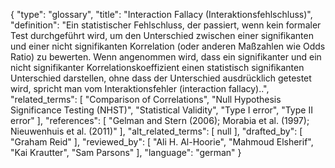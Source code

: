 {
    "type": "glossary",
    "title": "Interaction Fallacy (Interaktionsfehlschluss)",
    "definition": "Ein statistischer Fehlschluss, der passiert, wenn kein formaler Test durchgeführt wird, um den Unterschied zwischen einer signifikanten und einer nicht signifikanten Korrelation (oder anderen Maßzahlen wie Odds Ratio) zu bewerten. Wenn angenommen wird, dass ein signifikanter und ein nicht signifikanter Korrelationskoeffizient einen statistisch signifikanten Unterschied darstellen, ohne dass der Unterschied ausdrücklich getestet wird, spricht man vom Interaktionsfehler (interaction fallacy)..",
    "related_terms": [
        "Comparison of Correlations",
        "Null Hypothesis Significance Testing (NHST)",
        "Statistical Validity",
        "Type I error",
        "Type II error"
    ],
    "references": [
        "Gelman and Stern (2006); Morabia et al. (1997); Nieuwenhuis et al. (2011)"
    ],
    "alt_related_terms": [
        null
    ],
    "drafted_by": [
        "Graham Reid"
    ],
    "reviewed_by": [
        "Ali H. Al-Hoorie",
        "Mahmoud Elsherif",
        "Kai Krautter",
        "Sam Parsons"
    ],
    "language": "german"
}